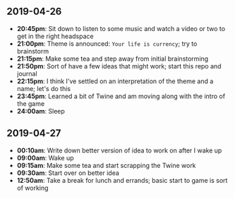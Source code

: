 ## 2019-04-26

- **20:45pm**: Sit down to listen to some music and watch a video or two to get in
the right headspace
- **21:00pm**: Theme is announced: `Your life is currency`; try to brainstorm
- **21:15pm**: Make some tea and step away from initial brainstorming
- **21:50pm**: Sort of have a few ideas that might work; start this repo and journal
- **22:15pm**: I think I've settled on an interpretation of the theme and a name;
let's do this
- **23:45pm**: Learned a bit of Twine and am moving along with the intro of the game
- **24:00am**: Sleep

## 2019-04-27

- **00:10am**: Write down better version of idea to work on after I wake up
- **09:00am**: Wake up
- **09:15am**: Make some tea and start scrapping the Twine work
- **09:30am**: Start over on better idea
- **12:50am**: Take a break for lunch and errands; basic start to game is sort of working
